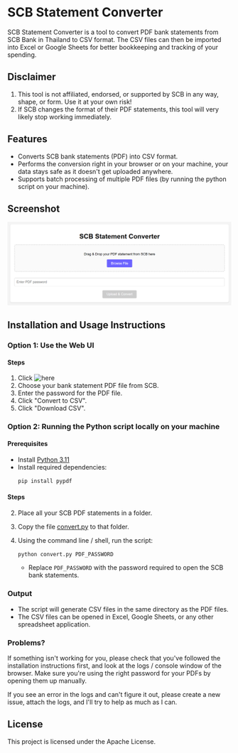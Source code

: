 # SCB Statement Converter

SCB Statement Converter is a tool to convert PDF bank statements from SCB Bank in Thailand to CSV format. The CSV files can then be imported into Excel or Google Sheets for better bookkeeping and tracking of your spending.

## Disclaimer

1. This tool is not affiliated, endorsed, or supported by SCB in any way, shape, or form. Use it at your own risk!
5. If SCB changes the format of their PDF statements, this tool will very likely stop working immediately.

## Features

- Converts SCB bank statements (PDF) into CSV format.
- Performs the conversion right in your browser or on your machine, your data stays safe as it doesn't get uploaded anywhere.
- Supports batch processing of multiple PDF files (by running the python script on your machine).

## Screenshot

![Web UI](https://github.com/shlomki/scb-statement-converter/blob/main/screenshots/webui.png?raw=true)

## Installation and Usage Instructions

### Option 1: Use the Web UI

#### Steps

1. Click ![here](https://shlomki.github.io/scb-statement-converter/)
2. Choose your bank statement PDF file from SCB.
3. Enter the password for the PDF file.
4. Click "Convert to CSV".
5. Click "Download CSV".

### Option 2: Running the Python script locally on your machine

#### Prerequisites

- Install [Python 3.11](https://www.python.org/downloads/)
- Install required dependencies:
   ```sh
   pip install pypdf
   ```

#### Steps

2. Place all your SCB PDF statements in a folder.
3. Copy the file [convert.py](https://github.com/shlomki/scb-statement-converter/blob/main/convert.py) to that folder.
4. Using the command line / shell, run the script:

   ```sh
   python convert.py PDF_PASSWORD
   ```
   - Replace `PDF_PASSWORD` with the password required to open the SCB bank statements.

### Output

- The script will generate CSV files in the same directory as the PDF files.
- The CSV files can be opened in Excel, Google Sheets, or any other spreadsheet application.

### Problems?

If something isn't working for you, please check that you've followed the installation instructions first, and look at the logs / console window of the browser. Make sure you're using the right password for your PDFs by opening them up manually.

If you see an error in the logs and can't figure it out, please create a new issue, attach the logs, and I'll try to help as much as I can.

## License

This project is licensed under the Apache License.
